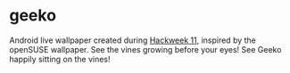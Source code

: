 geeko
=====

Android live wallpaper created during [Hackweek 11](https://hackweek.suse.com/),
inspired by the openSUSE wallpaper.  See the vines growing before your eyes!
See Geeko happily sitting on the vines!
